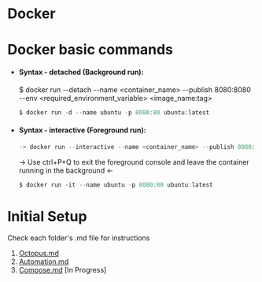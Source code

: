 # Docker

# Docker basic commands
* #### Syntax - detached (Background run): 
    $ docker run --detach --name <container_name> --publish 8080:8080 --env <required_environment_variable>  <image_name:tag>
    ```powershell
    $ docker run -d --name ubuntu -p 8080:80 ubuntu:latest
    ``` 
* #### Syntax - interactive (Foreground run):
    ```powershell
    -> docker run --interactive --name <container_name> --publish 8080:8080 --env <required_environment_variable>  <image_name:tag> <-
    ```
    -> Use ctrl+P+Q to exit the foreground console and leave the container running in the background <-
    ```powershell
    $ docker run -it --name ubuntu -p 8080:80 ubuntu:latest
    ```

# Initial Setup
Check each folder's .md file for instructions

1. [Octopus.md](./Octopus%20Container/Octopus.md)
2. [Automation.md](./Automation/Automation.md)
3. [Compose.md](./Compose/Compose.md) [In Progress]
